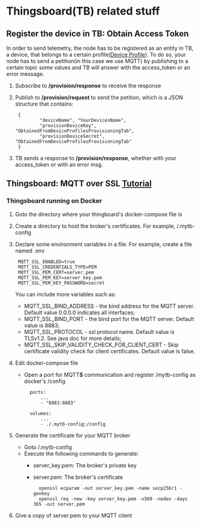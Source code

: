 # Thingsboard(TB) related stuff

## Register the device in TB: Obtain Access Token
In order to send telemetry, the node has to be registered as an entity in TB, a device, that belongs to a certain profile([Device Profile](https://thingsboard.io/docs/user-guide/device-profiles/)). To do so, your node has to send a petition(in this case we use MQTT) by publishing to a certain topic some values and TB will answer with the access_token or an error message.

1. Subscribe to **/provision/response** to receive the response
1. Publish to **/provision/request** to send the petition, which is a JSON structure that contains:

        {
                "deviceName", "YourDevicesName",
                "provisionDeviceKey", "ObtainedFromDeviceProfilesProvisioningTab",
                "provisionDeviceSecret", "ObtainedFromDeviceProfilesProvisioningTab"
        }

1. TB sends a response to **/provision/response**, whether with your access_token or with an error msg.



## Thingsboard: MQTT over SSL [Tutorial](https://thingsboard.io/docs/user-guide/mqtt-over-ssl/)
### Thingsboard running on Docker

1. Goto the directory where your thingboard's docker-compose file is </li>
1. Create a directory to host the broker's certificates. For example, /.mytb-config
1. Declare some environment variables in a file. For example, create a file named .env </li>

        MQTT_SSL_ENABLED=true
        MQTT_SSL_CREDENTIALS_TYPE=PEM
        MQTT_SSL_PEM_CERT=server.pem
        MQTT_SSL_PEM_KEY=server_key.pem
        MQTT_SSL_PEM_KEY_PASSWORD=secret

    You can include more variables such as:
    * MQTT_SSL_BIND_ADDRESS - the bind address for the MQTT server. Default value 0.0.0.0 indicates all interfaces;
    * MQTT_SSL_BIND_PORT - the bind port for the MQTT server. Default value is 8883;
    * MQTT_SSL_PROTOCOL - ssl protocol name. Default value is TLSv1.2. See java doc for more details;
    * MQTT_SSL_SKIP_VALIDITY_CHECK_FOR_CLIENT_CERT - Skip certificate validity check for client certificates. Default value is false.

1. Edit docker-compose file

    * Open a port for MQTT**S** communication and register /mytb-config as docker's /config

            ports:
                ...
                - "8883:8883"

            volumes:
                ...
                - ./.mytb-config:/config
    
1. Generate the certificate for your MQTT broker

    * Goto /.mytb-config
    * Execute the following commands to generate:
        * server_key.pem: The broker's private key
        * server.pem: The broker's certificate

                openssl ecparam -out server_key.pem -name secp256r1 -genkey
                openssl req -new -key server_key.pem -x509 -nodes -days 365 -out server.pem 


1. Give a copy of server.pem to your MQTT client
